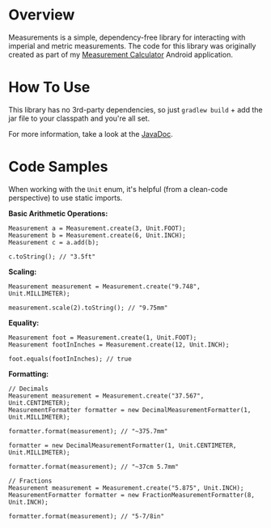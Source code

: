 Overview
========

Measurements is a simple, dependency-free library for interacting with imperial and metric measurements.  The code for this library was originally created as part of my [Measurement Calculator](https://play.google.com/store/apps/details?id=com.arahlf.mc) Android application.

How To Use
========

This library has no 3rd-party dependencies, so just `gradlew build`  + add the jar file to your classpath and you're all set.

For more information, take a look at the [JavaDoc](http://arahlf.github.com/Measurements/).


Code Samples
========

When working with the ``Unit`` enum, it's helpful (from a clean-code perspective) to use static imports.

**Basic Arithmetic Operations:**

    Measurement a = Measurement.create(3, Unit.FOOT);
    Measurement b = Measurement.create(6, Unit.INCH);
    Measurement c = a.add(b);
    
    c.toString(); // "3.5ft"

**Scaling:**

    Measurement measurement = Measurement.create("9.748", Unit.MILLIMETER);
        
    measurement.scale(2).toString(); // "9.75mm"

**Equality:**

    Measurement foot = Measurement.create(1, Unit.FOOT);
    Measurement footInInches = Measurement.create(12, Unit.INCH);
    
    foot.equals(footInInches); // true

**Formatting:**

    // Decimals
    Measurement measurement = Measurement.create("37.567", Unit.CENTIMETER);
    MeasurementFormatter formatter = new DecimalMeasurementFormatter(1, Unit.MILLIMETER);
    
    formatter.format(measurement); // "~375.7mm"
    
    formatter = new DecimalMeasurementFormatter(1, Unit.CENTIMETER, Unit.MILLIMETER);
    
    formatter.format(measurement); // "~37cm 5.7mm"

    // Fractions
    Measurement measurement = Measurement.create("5.875", Unit.INCH);
    MeasurementFormatter formatter = new FractionMeasurementFormatter(8, Unit.INCH);
    
    formatter.format(measurement); // "5-7/8in"

